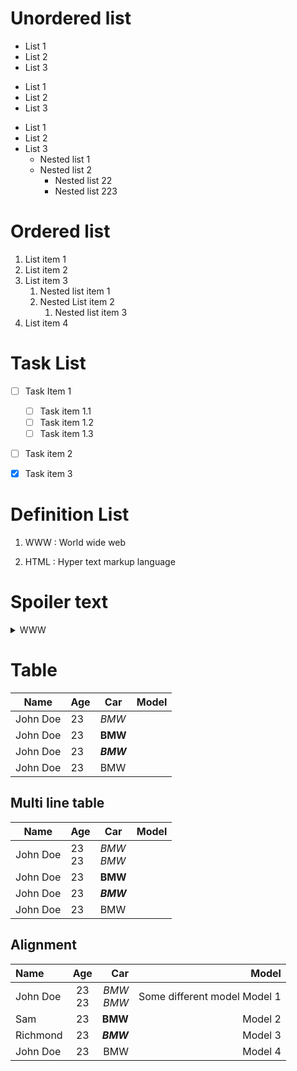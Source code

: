 

# Unordered list


* List 1
* List 2
* List 3


- List 1
- List 2
- List 3


+ List 1
+ List 2
+ List 3
  + Nested list 1
  + Nested list 2
    + Nested list 22
    + Nested list 223



# Ordered list


1. List item 1
2. List item 2
3. List item 3
   1. Nested list item 1
   2. Nested List item 2
      1. Nested list item 3
4. List item 4


# Task List

- [ ] Task Item 1
     - [ ] Task item 1.1
     - [ ] Task item 1.2
     - [ ] Task item 1.3
- [ ] Task item 2
- [x] Task item 3


# Definition List

1. WWW
: World wide web

2. HTML
: Hyper text markup language


# Spoiler text

<details>
  <summary> WWW </summary>

This is a hidden www meaning : world wide web


</details>


# Table

| Name |  Age  |  Car | Model | 
|------|-------|------| ------|
|John Doe| 23| *BMW*| 
|John Doe| 23| __BMW__|
|John Doe| 23| ***BMW*** |
|John Doe| 23| BMW|


## Multi line table

| Name |  Age  |  Car | Model | 
|------|-------|------| ------|
|John Doe| 23 <br> 23| *BMW* <br> *BMW*| 
|John Doe| 23| __BMW__|
|John Doe| 23| ***BMW*** |
|John Doe| 23| BMW|

## Alignment

| Name |  Age  |  Car | Model | 
|:---|:---:|---:| ---:|
|John Doe| 23 <br> 23| *BMW* <br> *BMW*|  Some different model Model 1|
|Sam| 23| __BMW__| Model 2|
|Richmond | 23| ***BMW*** | Model 3|
|John Doe| 23| BMW| Model 4|